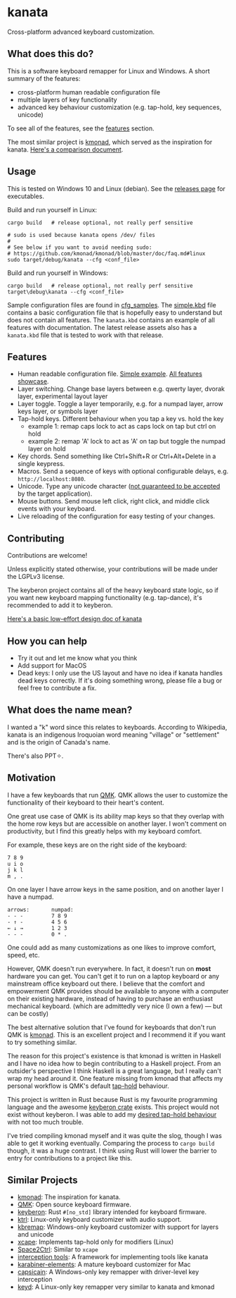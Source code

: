 # kanata

Cross-platform advanced keyboard customization.

## What does this do?

This is a software keyboard remapper for Linux and Windows. A short summary of
the features:

- cross-platform human readable configuration file
- multiple layers of key functionality
- advanced key behaviour customization (e.g. tap-hold, key sequences, unicode)

To see all of the features, see the [features](#features) section.

The most similar project is [kmonad](https://github.com/david-janssen/kmonad),
which served as the inspiration for kanata. [Here's a comparison document](./docs/kmonad_comparison.md).

## Usage

This is tested on Windows 10 and Linux (debian). See the
[releases page](https://github.com/jtroo/kanata/releases) for executables.

Build and run yourself in Linux:

    cargo build   # release optional, not really perf sensitive

    # sudo is used because kanata opens /dev/ files
    #
    # See below if you want to avoid needing sudo:
    # https://github.com/kmonad/kmonad/blob/master/doc/faq.md#linux
    sudo target/debug/kanata --cfg <conf_file>

Build and run yourself in Windows:

    cargo build   # release optional, not really perf sensitive
    target\debug\kanata --cfg <conf_file>

Sample configuration files are found in [cfg_samples](./cfg_samples). The
[simple.kbd](./cfg_samples/simple.kbd) file contains a basic configuration file
that is hopefully easy to understand but does not contain all features. The
`kanata.kbd` contains an example of all features with documentation. The latest
release assets also has a `kanata.kbd` file that is tested to work with that
release.

## Features

- Human readable configuration file. [Simple example](./cfg_samples/simple.kbd).
  [All features showcase](./cfg_samples/kanata.kbd).
- Layer switching. Change base layers between e.g. qwerty layer, dvorak layer, experimental layout layer
- Layer toggle. Toggle a layer temporarily, e.g. for a numpad layer, arrow keys layer, or symbols layer
- Tap-hold keys. Different behaviour when you tap a key vs. hold the key
  - example 1: remap caps lock to act as caps lock on tap but ctrl on hold
  - example 2: remap 'A' lock to act as 'A' on tap but toggle the numpad layer on hold
- Key chords. Send something like Ctrl+Shift+R or Ctrl+Alt+Delete in a single keypress.
- Macros. Send a sequence of keys with optional configurable delays, e.g. `http://localhost:8080`.
- Unicode. Type any unicode character ([not guaranteed to be accepted](https://github.com/microsoft/terminal/issues/12977)
  by the target application).
- Mouse buttons. Send mouse left click, right click, and middle click events with your keyboard.
- Live reloading of the configuration for easy testing of your changes.

## Contributing

Contributions are welcome!

Unless explicitly stated otherwise, your contributions will be made under the
LGPLv3 license.

The keyberon project contains all of the heavy keyboard state logic, so if you
want new keyboard mapping functionality (e.g. tap-dance), it's recommended to
add it to keyberon.

[Here's a basic low-effort design doc of kanata](./docs/design.md)

## How you can help

- Try it out and let me know what you think
- Add support for MacOS
- Dead keys: I only use the US layout and have no idea if kanata handles dead
  keys correctly. If it's doing something wrong, please file a bug or feel free
  to contribute a fix.

## What does the name mean?

I wanted a "k" word since this relates to keyboards. According to Wikipedia,
kanata is an indigenous Iroquoian word meaning "village" or "settlement" and is
the origin of Canada's name.

There's also PPT✧.

## Motivation

I have a few keyboards that run [QMK](https://docs.qmk.fm/#/). QMK allows the
user to customize the functionality of their keyboard to their heart's content.

One great use case of QMK is its ability map keys so that they overlap with the
home row keys but are accessible on another layer. I won't comment on
productivity, but I find this greatly helps with my keyboard comfort.

For example, these keys are on the right side of the keyboard:

    7 8 9
    u i o
    j k l
    m , .

On one layer I have arrow keys in the same position, and on another layer I
have a numpad.

    arrows:       numpad:
    - - -         7 8 9
    - ↑ -         4 5 6
    ← ↓ →         1 2 3
    - - -         0 * .

One could add as many customizations as one likes to improve comfort, speed,
etc.

However, QMK doesn't run everywhere. In fact, it doesn't run on **most**
hardware you can get. You can't get it to run on a laptop keyboard or any
mainstream office keyboard out there. I believe that the comfort and
empowerment QMK provides should be available to anyone with a computer on
their existing hardware, instead of having to purchase an enthusiast mechanical
keyboard. (which are admittedly very nice (I own a few) — but can be costly)

The best alternative solution that I've found for keyboards that don't run QMK is
[kmonad](https://github.com/david-janssen/kmonad). This is an excellent project
and I recommend it if you want to try something similar.

The reason for this project's existence is that kmonad is written in Haskell
and I have no idea how to begin contributing to a Haskell project. From an
outsider's perspective I think Haskell is a great language, but I really can't
wrap my head around it. One feature missing from kmonad that affects my
personal workflow is QMK's default
[tap-hold](https://docs.qmk.fm/#/tap_hold?id=tapping-force-hold) behaviour.

This project is written in Rust because Rust is my favourite programming
language and the awesome [keyberon crate](https://github.com/TeXitoi/keyberon)
exists. This project would not exist without keyberon. I was able to add my
[desired tap-hold behaviour](https://github.com/TeXitoi/keyberon/pull/85) with
not too much trouble.

I've tried compiling kmonad myself and it was quite the slog, though I was able
to get it working eventually. Comparing the process to `cargo build` though, it
was a huge contrast. I think using Rust will lower the barrier to entry for
contributions to a project like this.

## Similar Projects
- [kmonad](https://github.com/david-janssen/kmonad): The inspiration for kanata.
- [QMK](https://docs.qmk.fm/#/): Open source keyboard firmware.
- [keyberon](https://github.com/TeXitoi/keyberon): Rust `#[no_std]` library intended for keyboard firmware.
- [ktrl](https://github.com/ItayGarin/ktrl): Linux-only keyboard customizer with audio support.
- [kbremap](https://github.com/timokroeger/kbremap): Windows-only keyboard customizer with support for layers and unicode
- [xcape](https://github.com/alols/xcape): Implements tap-hold only for modifiers (Linux)
- [Space2Ctrl](https://github.com/r0adrunner/Space2Ctrl): Similar to `xcape`
- [interception tools](https://gitlab.com/interception/linux/tools): A framework for implementing tools like kanata
- [karabiner-elements](https://karabiner-elements.pqrs.org/): A mature keyboard customizer for Mac
- [capsicain](https://github.com/cajhin/capsicain): A Windows-only key remapper with driver-level key interception
- [keyd](https://github.com/rvaiya/keyd): A Linux-only key remapper very similar to kanata and kmonad

